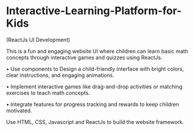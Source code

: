 # Interactive-Learning-Platform-for-Kids
(ReactJs UI Development)

This is a fun and engaging website UI where children can learn basic math  concepts through interactive games and quizzes using ReactJs.

• Use components to Design a child-friendly interface with bright colors, clear instructions, 
and engaging animations.

• Implement interactive games like drag-and-drop activities or matching exercises to teach 
math concepts.

• Integrate features for progress tracking and rewards to keep children motivated.

Use HTML, CSS, Javascript and ReactJs to build the website framework.
